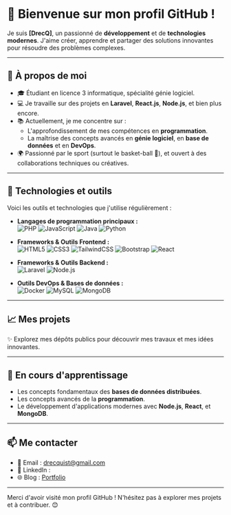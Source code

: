 # 👋 Bienvenue sur mon profil GitHub !

Je suis **[DrecQ]**, un passionné de **développement** et de **technologies modernes**. J'aime créer, apprendre et partager des solutions innovantes pour résoudre des problèmes complexes.

---

## 🚀 À propos de moi

- 🎓 Étudiant en licence 3 informatique, spécialité génie logiciel.  
- 💻 Je travaille sur des projets en **Laravel**, **React.js**, **Node.js**, et bien plus encore.  
- 📚 Actuellement, je me concentre sur :
  - L'approfondissement de mes compétences en **programmation**.  
  - La maîtrise des concepts avancés en **génie logiciel**, en **base de données** et en **DevOps**.
- 🌍 Passionné par le sport (surtout le basket-ball 🏀), et ouvert à des collaborations techniques ou créatives.

---

## 🔧 Technologies et outils

Voici les outils et technologies que j'utilise régulièrement :  

- **Langages de programmation principaux :**  
  ![PHP](https://img.shields.io/badge/PHP-777BB4?style=for-the-badge&logo=php&logoColor=white)
  ![JavaScript](https://img.shields.io/badge/JavaScript-F7DF1E?style=for-the-badge&logo=javascript&logoColor=black)
  ![Java](https://img.shields.io/badge/Java-007396?style=for-the-badge&logo=java&logoColor=white)
  ![Python](https://img.shields.io/badge/Python-3776AB?style=for-the-badge&logo=python&logoColor=white)

- **Frameworks & Outils Frontend :**  
  ![HTML5](https://img.shields.io/badge/HTML5-E34F26?style=for-the-badge&logo=html5&logoColor=white)
  ![CSS3](https://img.shields.io/badge/CSS3-1572B6?style=for-the-badge&logo=css3&logoColor=white)
  ![TailwindCSS](https://img.shields.io/badge/TailwindCSS-06B6D4?style=for-the-badge&logo=tailwindcss&logoColor=white)
  ![Bootstrap](https://img.shields.io/badge/Bootstrap-7952B3?style=for-the-badge&logo=bootstrap&logoColor=white)
  ![React](https://img.shields.io/badge/React-20232A?style=for-the-badge&logo=react&logoColor=61DAFB)

- **Frameworks & Outils Backend :**  
  ![Laravel](https://img.shields.io/badge/Laravel-FF2D20?style=for-the-badge&logo=laravel&logoColor=white)
  ![Node.js](https://img.shields.io/badge/Node.js-339933?style=for-the-badge&logo=nodedotjs&logoColor=white)

- **Outils DevOps & Bases de données :**  
  ![Docker](https://img.shields.io/badge/Docker-2496ED?style=for-the-badge&logo=docker&logoColor=white)
  ![MySQL](https://img.shields.io/badge/MySQL-4479A1?style=for-the-badge&logo=mysql&logoColor=white)
  ![MongoDB](https://img.shields.io/badge/MongoDB-47A248?style=for-the-badge&logo=mongodb&logoColor=white)

---

## 📈 Mes projets

✨ Explorez mes dépôts publics pour découvrir mes travaux et mes idées innovantes.

---

## 🌱 En cours d'apprentissage

- Les concepts fondamentaux des **bases de données distribuées**.  
- Les concepts avancés de la **programmation**.  
- Le développement d'applications modernes avec **Node.js**, **React**, et **MongoDB**.  

---

## 📫 Me contacter

- 📧 Email : [drecquist@gmail.com](mailto:drecquist@gmail.com)  
- 💼 LinkedIn : [](https://linkedin.com/in/votreprofil)  
- 🌐 Blog : [Portfolio](https://dev-drec.vercel.app/)  

---

Merci d'avoir visité mon profil GitHub ! N'hésitez pas à explorer mes projets et à contribuer. 😊
